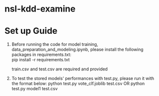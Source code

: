 # nsl-kdd-examine

# Set up Guide

1. Before running the code for model training, data_preparation_and_modeling.ipynb, please install the following packages in requirements.txt:  
   pip install -r requirements.txt
   
   train.csv and test.csv are required and provided
   
2. To test the stored models' performances with test.py, please run it with the format below:
  python test.py vote_clf.joblib test.csv OR python test.py model1 test.csv
  

  
   
